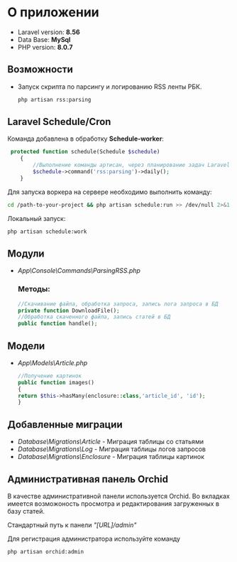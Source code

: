 # О приложении

-   Laravel version: **8.56**
-   Data Base: **MySql**
-   PHP version: **8.0.7**

## Возможности
- Запуск скрипта по парсингу и логированию RSS ленты РБК.
    ```bash
    php artisan rss:parsing
    ```

## **Laravel Schedule/Cron**

Команда добавлена в обработку **Schedule-worker**:

```php
 protected function schedule(Schedule $schedule)
    {
        //Выполнение команды артисан, через планирование задач Laravel
        $schedule->command('rss:parsing')->daily();
    }
```

Для запуска воркера на сервере необходимо выполнить команду:

```bash
cd /path-to-your-project && php artisan schedule:run >> /dev/null 2>&1
```
Локальный запуск:
```bash
php artisan schedule:work
```
## **Модули**
- *App\Console\Commands\ParsingRSS.php*
    ### Методы:
    ```php
    //Скачивание файла, обработка запроса, запись лога запроса в БД
    private function DownloadFile();
    //Обработка скаченного файла, запись статей в БД 
    public function handle();
    ```
## **Модели**
- *App\Models\Article.php*
    ```php
    //Получение картинок
    public function images()
    {
    return $this->hasMany(enclosure::class,'article_id', 'id');
    }
    ```
## Добавленные миграции 
- *Database\Migrations\Article* - Миграция таблицы со статьями
- *Database\Migrations\Log* - Миграция таблицы логов запросов
- *Database\Migrations\Enclosure* - Миграция таблицы картинок

## **Административная панель Orchid**
В качестве административной панели используется Orchid. 
Во вкладках имеется возможоность просмотра и редактирования загруженных в базу статей.

Стандартный путь к панели _"[URL]/admin"_

Для регистрация администратора используйте команду 
```bash
php artisan orchid:admin
```
